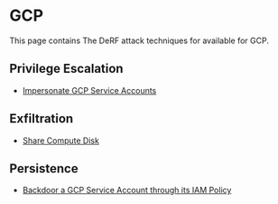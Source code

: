 # GCP

This page contains The DeRF attack techniques for available for GCP.


## Privilege Escalation

- [Impersonate GCP Service Accounts](./impersonate-service-accounts.md)


## Exfiltration

- [Share Compute Disk](./share-compute-disk.md)


## Persistence

- [Backdoor a GCP Service Account through its IAM Policy](./backdoor-service-account.md)



